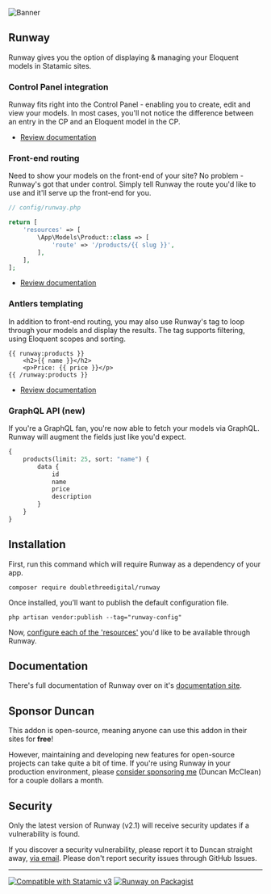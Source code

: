 <!-- statamic:hide -->

![Banner](https://raw.githubusercontent.com/doublethreedigital/runway/2.1/banner.png)

## Runway

<!-- /statamic:hide -->

Runway gives you the option of displaying & managing your Eloquent models in Statamic sites.

### Control Panel integration

Runway fits right into the Control Panel - enabling you to create, edit and view your models. In most cases, you'll not notice the difference between an entry in the CP and an Eloquent model in the CP. 

* [Review documentation](https://runway.duncanmcclean.com/control-panel)

### Front-end routing

Need to show your models on the front-end of your site? No problem - Runway's got that under control. Simply tell Runway the route you'd like to use and it'll serve up the front-end for you.

```php
// config/runway.php

return [
    'resources' => [
        \App\Models\Product::class => [
            'route' => '/products/{{ slug }}',
        ],
    ],
];
```

* [Review documentation](https://runway.duncanmcclean.com/front-end-routing)

### Antlers templating

In addition to front-end routing, you may also use Runway's tag to loop through your models and display the results. The tag supports filtering, using Eloquent scopes and sorting.

```antlers
{{ runway:products }}
    <h2>{{ name }}</h2>
    <p>Price: {{ price }}</p>
{{ /runway:products }}
```

* [Review documentation](https://runway.duncanmcclean.com/templating)

### GraphQL API (new)

If you're a GraphQL fan, you're now able to fetch your models via GraphQL. Runway will augment the fields just like you'd expect.

```graphql
{
    products(limit: 25, sort: "name") {
        data {
            id
            name
            price
            description
        }
    }
}
```

## Installation

First, run this command which will require Runway as a dependency of your app.

```
composer require doublethreedigital/runway
```

Once installed, you’ll want to publish the default configuration file.

```
php artisan vendor:publish --tag="runway-config"
```

Now, [configure each of the 'resources'](https://runway.duncanmcclean.com/resources) you'd like to be available through Runway.

## Documentation

There's full documentation of Runway over on it's [documentation site](https://runway.duncanmcclean.com).

## Sponsor Duncan

This addon is open-source, meaning anyone can use this addon in their sites for **free**! 

However, maintaining and developing new features for open-source projects can take quite a bit of time. If you're using Runway in your production environment, please [consider sponsoring me](https://github.com/sponsors/duncanmcclean) (Duncan McClean) for a couple dollars a month.


## Security

Only the latest version of Runway (v2.1) will receive security updates if a vulnerability is found. 

If you discover a security vulnerability, please report it to Duncan straight away, [via email](mailto:duncan@doublethree.digital). Please don't report security issues through GitHub Issues.

<!-- statamic:hide -->

---

<p>
<a href="https://statamic.com"><img src="https://img.shields.io/badge/Statamic-3.0+-FF269E?style=for-the-badge" alt="Compatible with Statamic v3"></a>
<a href="https://packagist.org/packages/doublethreedigital/runway/stats"><img src="https://img.shields.io/packagist/v/doublethreedigital/runway?style=for-the-badge" alt="Runway on Packagist"></a>
</p>

<!-- /statamic:hide -->
